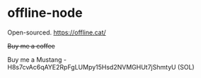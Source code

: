 # offline-node

Open-sourced. https://offline.cat/

~~Buy me a coffee~~

Buy me a Mustang - H8s7cvAc6qAYE2RpFgLUMpy15Hsd2NVMGHUt7jShmtyU (SOL)
